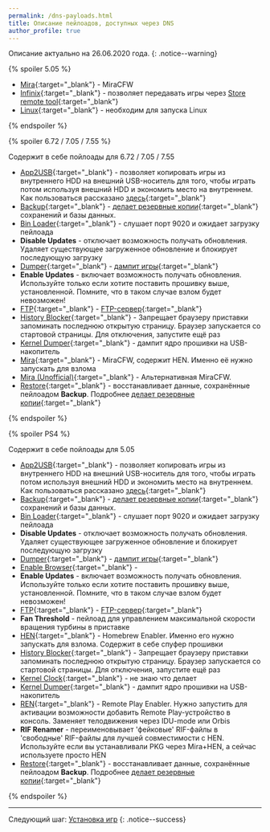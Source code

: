 ```yaml
---
permalink: /dns-payloads.html
title: Описание пейлоадов, доступных через DNS
author_profile: true
---
```


Описание актуально на 26.06.2020 года. 
{: .notice--warning}

{% spoiler 5.05 %}

* [Mira](https://github.com/OpenOrbis/mira-project){:target="_blank"} - MiraCFW
* [Infinix](https://github.com/LightningMods/infinix-Package-Installer-Payload){:target="_blank"} - позволяет передавать игры через [Store remote tool](https://github.com/LightningMods/Store-Remote-Tool){:target="_blank"}
* [Linux](https://github.com/valentinbreiz/PS4-Linux-Loader){:target="_blank"} - необходим для запуска Linux

{% endspoiler %}

{% spoiler 6.72 / 7.05 / 7.55 %}

Содержит в себе пойлоады для 6.72 / 7.05 / 7.55

* [App2USB](https://github.com/stooged/AppToUsb-50X/releases/latest){:target="_blank"} - позволяет копировать игры из внутреннего HDD на внешний USB-носитель для того, чтобы играть потом используя внешний HDD и экономить место на внутреннем. Как пользоваться рассказано [здесь](https://vk.com/@slashgoresplatter-apptousb){:target="_blank"}
* [Backup](https://github.com/stooged/DB_SG_Backup-50X/releases/latest){:target="_blank"} - [делает резервные копии](backup){:target="_blank"} сохранений и базы данных. 
* [Bin Loader](https://github.com/Cryptogenic/PS4-5.05-Kernel-Exploit){:target="_blank"} - слушает порт 9020 и ожидает загрузку пейлоада
* **Disable Updates** - отключает возможность получать обновления. Удаляет существующее загруженное обновление и блокирует последующую загрузку
* [Dumper](https://github.com/xvortex/ps4-dumper-vtx/releases/latest){:target="_blank"} - [дампит игры](game-dumps){:target="_blank"}
* **Enable Updates** - включает возможность получать обновления. Используйте только если хотите поставить прошивку выше, установленной. Помните, что в таком случае взлом будет невозможен!
* [FTP](https://github.com/xvortex/ps4-ftp-vtx/releases/latest){:target="_blank"} - [FTP-сервер](ftp){:target="_blank"}
* [History Blocker](https://github.com/stooged/History-Blocker){:target="_blank"} - Запрещает браузеру приставки запоминать последнюю открытую страницу. Браузер запускается со стартовой страницы. Для отключения, запустите ещё раз
* [Kernel Dumper](https://github.com/VV1LD/PS4-KernelDumper){:target="_blank"} - дампит ядро прошивки на USB-накопитель
* [Mira](https://github.com/OpenOrbis/mira-project){:target="_blank"} - MiraCFW, содержит HEN. Именно её нужно запускать для взлома
* [Mira (Unofficial)](https://github.com/OpenOrbis/mira-project){:target="_blank"} - Альтернативная MiraCFW.
* [Restore](https://github.com/stooged/Db_Restore){:target="_blank"} - восстанавливает данные, сохранённые пейлоадом **Backup**. Подробнее [делает резервные копии](backup){:target="_blank"}

{% endspoiler %}

{% spoiler PS4 %}

Содержит в себе пойлоады для 5.05

* [App2USB](https://github.com/stooged/AppToUsb-50X/releases/latest){:target="_blank"} - позволяет копировать игры из внутреннего HDD на внешний USB-носитель для того, чтобы играть потом используя внешний HDD и экономить место на внутреннем. Как пользоваться рассказано [здесь](https://vk.com/@slashgoresplatter-apptousb){:target="_blank"}
* [Backup](https://github.com/stooged/DB_SG_Backup-50X/releases/latest){:target="_blank"} - [делает резервные копии](backup){:target="_blank"} сохранений и базы данных. 
* [Bin Loader](https://github.com/Cryptogenic/PS4-5.05-Kernel-Exploit){:target="_blank"} - слушает порт 9020 и ожидает загрузку пейлоада
* **Disable Updates** - отключает возможность получать обновления. Удаляет существующее загруженное обновление и блокирует последующую загрузку
* [Dumper](https://github.com/xvortex/ps4-dumper-vtx/releases/latest){:target="_blank"} - [дампит игры](game-dumps){:target="_blank"}
* [Enable Browser](){:target="_blank"} - 	
* **Enable Updates** - включает возможность получать обновления. Используйте только если хотите поставить прошивку выше, установленной. Помните, что в таком случае взлом будет невозможен!
* [FTP](https://github.com/xvortex/ps4-ftp-vtx/releases/latest){:target="_blank"} - [FTP-сервер](ftp){:target="_blank"}
* **Fan Threshold** - пейлоад для управлением максимальной скорости вращения турбины в приставке
* [HEN](https://github.com/xvortex/ps4-hen-vtx/releases/latest){:target="_blank"} - Homebrew Enabler. Именно его нужно запускать для взлома. Содержит в себе спуфер прошивки
* [History Blocker](https://github.com/stooged/History-Blocker){:target="_blank"} - Запрещает браузеру приставки запоминать последнюю открытую страницу. Браузер запускается со стартовой страницы. Для отключения, запустите ещё раз
* [Kernel Clock](https://github.com/Scene-Collective/ps4-kernel-clock){:target="_blank"} - не знаю что делает
* [Kernel Dumper](https://github.com/VV1LD/PS4-KernelDumper){:target="_blank"} - дампит ядро прошивки на USB-накопитель
* [REN](https://github.com/xvortex/ps4-hen-vtx/releases/latest){:target="_blank"} - Remote Play Enabler. Нужно запустить для активации возможности добавить Remote Play-устройство в консоль. Заменяет телодвижения через IDU-mode или Orbis
* **RIF Renamer** - переименовывает 'фейковые' RIF-файлы в 'свободные' RIF-файлы для лучшей совместимости с HEN. Используйте если вы устанавливали PKG через Mira+HEN, а сейчас используете просто HEN
* [Restore](https://github.com/stooged/Db_Restore){:target="_blank"} - восстанавливает данные, сохранённые пейлоадом **Backup**. Подробнее [делает резервные копии](backup){:target="_blank"}

{% endspoiler %}
	
___

Следующий шаг: [Установка игр](games) 
{: .notice--success}